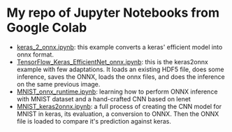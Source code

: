 # My repo of Jupyter Notebooks from Google Colab

- [keras_2_onnx.ipynb](./keras_2_onnx.ipynb): this example converts a keras' efficient model into onnx format. 
- [TensorFlow_Keras_EfficientNet_onnx.ipynb](./TensorFlow_Keras_EfficientNet_onnx.ipynb): this is the keras2onnx example with few adaptations. It loads an existing HDF5 file, does some inference, saves the ONNX, loads the onnx files, and does the inference on the same previous image.
- [MNIST_onnx_runtime.ipynb](./MNIST_onnx_runtime.ipynb): learning how to perform ONNX inference with MNIST dataset and a hand-crafted CNN based on lenet
- [MNIST_keras2onnx.ipynb](./MNIST_keras2onnx.ipynb): a full process of creating the CNN model for MNIST in keras, its evaluation, a conversion to ONNX. Then the ONNX file is loaded to compare it's prediction against keras.
